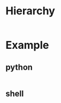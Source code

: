 # 

<i></i>

# Hierarchy
```

```

# Example

## python
```python

```

## shell
```shell script

```